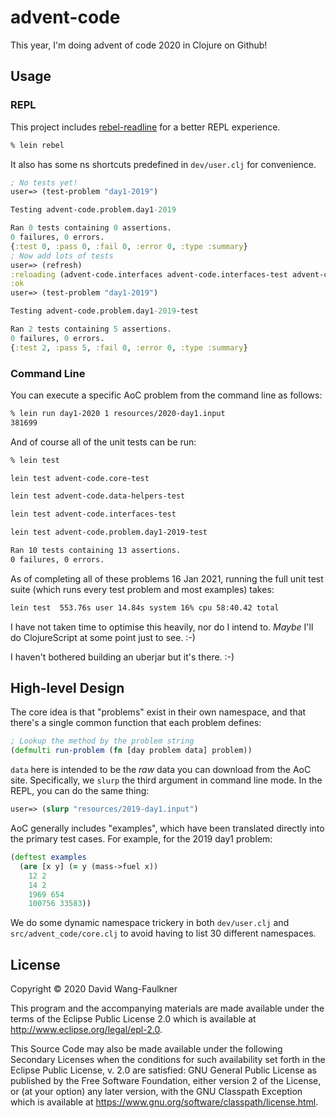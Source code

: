 # advent-code

This year, I'm doing advent of code 2020 in Clojure on Github!

## Usage

### REPL

This project includes [rebel-readline](https://github.com/bhauman/rebel-readline)
for a better REPL experience.

```bash
% lein rebel
```

It also has some ns shortcuts predefined in `dev/user.clj` for convenience.

```clojure
; No tests yet!
user=> (test-problem "day1-2019")

Testing advent-code.problem.day1-2019

Ran 0 tests containing 0 assertions.
0 failures, 0 errors.
{:test 0, :pass 0, :fail 0, :error 0, :type :summary}
; Now add lots of tests
user=> (refresh)
:reloading (advent-code.interfaces advent-code.interfaces-test advent-code.data-helpers advent-code.problem.day1-2019 advent-code.problem.day1-2019-test advent-code.core advent-code.core-test advent-code.data-helpers-test user)
:ok
user=> (test-problem "day1-2019")

Testing advent-code.problem.day1-2019-test

Ran 2 tests containing 5 assertions.
0 failures, 0 errors.
{:test 2, :pass 5, :fail 0, :error 0, :type :summary}
```

### Command Line

You can execute a specific AoC problem from the command line as follows:

```bash
% lein run day1-2020 1 resources/2020-day1.input
381699
```

And of course all of the unit tests can be run:

```bash
% lein test

lein test advent-code.core-test

lein test advent-code.data-helpers-test

lein test advent-code.interfaces-test

lein test advent-code.problem.day1-2019-test

Ran 10 tests containing 13 assertions.
0 failures, 0 errors.
```

As of completing all of these problems 16 Jan 2021, running the full unit test
suite (which runs every test problem and most examples) takes:

```bash
lein test  553.76s user 14.84s system 16% cpu 58:40.42 total
```
I have not taken time to optimise this heavily, nor do I intend to. *Maybe* I'll
do ClojureScript at some point just to see. :-)

I haven't bothered building an uberjar but it's there. :-)

## High-level Design

The core idea is that "problems" exist in their own namespace, and that there's
a single common function that each problem defines:

```clojure
; Lookup the method by the problem string
(defmulti run-problem (fn [day problem data] problem))
```

`data` here is intended to be the *raw* data you can download from the AoC site.
Specifically, we `slurp` the third argument in command line mode. In the REPL,
you can do the same thing:

```clojure
user=> (slurp "resources/2019-day1.input")
```

AoC generally includes "examples", which have been translated directly into the
primary test cases. For example, for the 2019 day1 problem:

```clojure
(deftest examples
  (are [x y] (= y (mass->fuel x))
    12 2
    14 2
    1969 654
    100756 33583))
```

We do some dynamic namespace trickery in both `dev/user.clj` and
`src/advent_code/core.clj` to avoid having to list 30 different namespaces.

## License

Copyright © 2020 David Wang-Faulkner

This program and the accompanying materials are made available under the
terms of the Eclipse Public License 2.0 which is available at
http://www.eclipse.org/legal/epl-2.0.

This Source Code may also be made available under the following Secondary
Licenses when the conditions for such availability set forth in the Eclipse
Public License, v. 2.0 are satisfied: GNU General Public License as published by
the Free Software Foundation, either version 2 of the License, or (at your
option) any later version, with the GNU Classpath Exception which is available
at https://www.gnu.org/software/classpath/license.html.
